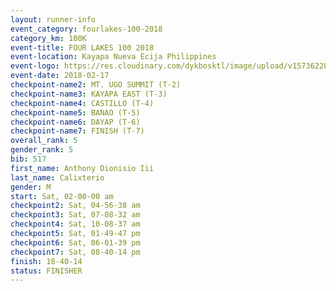 ```yaml
---
layout: runner-info 
event_category: fourlakes-100-2018 
category_km: 100K 
event-title: FOUR LAKES 100 2018 
event-location: Kayapa Nueva Ecija Philippines 
event-logo: https://res.cloudinary.com/dykbosktl/image/upload/v1573622832/Logo/logo_1_hdutmh.jpg 
event-date: 2018-02-17 
checkpoint-name2: MT. UGO SUMMIT (T-2) 
checkpoint-name3: KAYAPA EAST (T-3) 
checkpoint-name4: CASTILLO (T-4) 
checkpoint-name5: BANAO (T-5) 
checkpoint-name6: DAYAP (T-6) 
checkpoint-name7: FINISH (T-7) 
overall_rank: 5
gender_rank: 5
bib: 517
first_name: Anthony Dionisio Iii
last_name: Calixterio
gender: M
start: Sat, 02-00-00 am
checkpoint2: Sat, 04-56-38 am
checkpoint3: Sat, 07-08-32 am
checkpoint4: Sat, 10-08-37 am
checkpoint5: Sat, 01-49-47 pm
checkpoint6: Sat, 06-01-39 pm
checkpoint7: Sat, 08-40-14 pm
finish: 18-40-14
status: FINISHER
---
```

